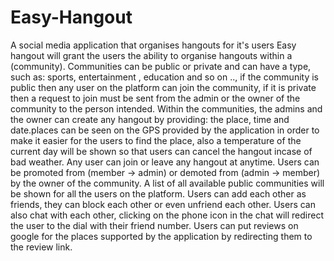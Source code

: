 # Easy-Hangout
A social media application that organises hangouts for it's users
Easy hangout will grant the users the ability to organise hangouts within a (community).
Communities can be public or private and can have a type, such as: sports, entertainment , education and so on .., if the community is public then any user on the platform can join the community, if it is private then a request to join must be sent from the admin or the owner of the community to the person intended.
Within the communities, the admins and the owner can create any hangout by providing: the place, time and date.places can be seen on the GPS provided by the application in order to make it easier for the users to find the place, also a temperature of the current day will be shown so that users can cancel the hangout incase of bad weather. Any user can join or leave any hangout at anytime. Users can be promoted from (member -> admin) or demoted from (admin -> member) by the owner of the community.
A list of all available public communities will be shown for all the users on the platform.
Users can add each other as friends, they can block each other or even unfriend each other.
Users can also chat with each other, clicking on the phone icon in the chat will redirect the user to the dial with their friend number.
Users can put reviews on google for the places supported by the application by redirecting them to the review link.
